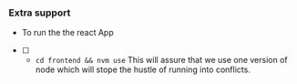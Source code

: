 ### Extra support 
  * To run the the react App
   -[ ] * `cd frontend && nvm use` This will assure that we use one version of node which will stope the hustle of running into conflicts.
